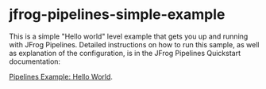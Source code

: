 # jfrog-pipelines-simple-example

This is a simple  "Hello world" level example that gets you up and running with JFrog Pipelines. Detailed instructions on how to run this sample, as well as explanation of the configuration, is in the JFrog Pipelines Quickstart documentation:


[Pipelines Example: Hello World](https://www.jfrog.com/confluence/display/JFROG/Pipeline+Example%3A+Hello+World).
